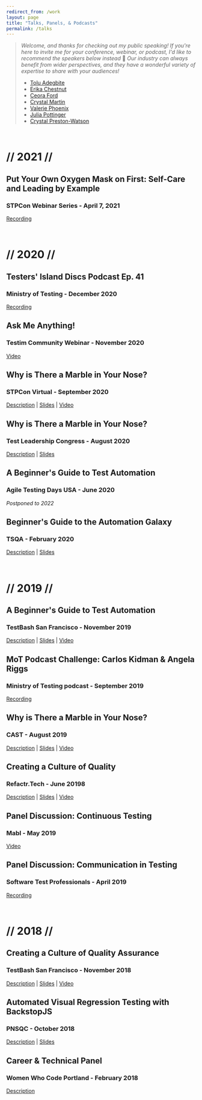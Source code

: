 ```yaml
---
redirect_from: /work
layout: page
title: "Talks, Panels, & Podcasts"
permalink: /talks
---
```


> _Welcome, and thanks for checking out my public speaking! If you're here to invite me for your conference, webinar, or podcast, I'd like to recommend the speakers below instead_ 🙂 _Our industry can always benefit from wider perspectives, and they have a wonderful variety of expertise to share with your audiences!_
> - [Tolu Adegbite](https://www.tolu.xyz)
> - [Erika Chestnut](https://erikachestnut.com)
> - [Ceora Ford](https://www.ceoraford.com)
> - [Crystal Martin](https://www.crystalmartin.co)
> - [Valerie Phoenix](https://www.linkedin.com/in/valeriesworklife)
> - [Julia Pottinger](https://www.linkedin.com/in/julia-pottinger)
> - [Crystal Preston-Watson](https://crystalprestonwatson.com)

&nbsp;
&nbsp;

# // 2021 //

## Put Your Own Oxygen Mask on First: Self-Care and Leading by Example
### STPCon Webinar Series - April 7, 2021
[Recording](https://www.softwaretestpro.com/put-your-own-oxygen-mask-on-first-self-care-and-leading-by-example/)

&nbsp;
&nbsp;
# // 2020 //

## Testers' Island Discs Podcast Ep. 41
### Ministry of Testing - December 2020
[Recording](https://www.ministryoftesting.com/dojo/lessons/testers-island-discs-ep41-angela-riggs)

## Ask Me Anything!
### Testim Community Webinar - November 2020
[Video](https://www.testim.io/resources/ask-me-anything-angela-riggs-qa-manager/)

## Why is There a Marble in Your Nose?
### STPCon Virtual - September 2020
[Description](https://www.stpcon.com/speakers/angela-riggs/) | [Slides](https://speakerdeck.com/angelariggs/stpcon-why-is-there-a-marble-in-your-nose) | [Video](http://bit.ly/stpcon-2020)

## Why is There a Marble in Your Nose?
### Test Leadership Congress - August 2020
[Description](https://testleadership2020.sched.com/event/cL6U/why-is-there-a-marble-in-your-nose#sched-page-event-sharing) | [Slides](https://bit.ly/tlc-marble-in-nose)

## A Beginner's Guide to Test Automation
### Agile Testing Days USA - June 2020
_Postponed to 2022_

## Beginner's Guide to the Automation Galaxy
### TSQA - February 2020
[Description](https://tsqa.org/sessions#block-yui_3_17_2_1_1577116787998_19057) | [Slides](http://bit.ly/beginners-guide-automation-galaxy)

&nbsp;
&nbsp;
# // 2019 //

## A Beginner's Guide to Test Automation
### TestBash San Francisco - November 2019
[Description](https://www.ministryoftesting.com/events/testbash-san-francisco-2019#a-beginner-s-guide-to-test-automation) | [Slides](http://bit.ly/angela-testbash2019) | [Video](http://bit.ly/testbash-2019)

## MoT Podcast Challenge: Carlos Kidman & Angela Riggs
### Ministry of Testing podcast - September 2019
[Recording](http://bit.ly/angela-mot-podcast)

## Why is There a Marble in Your Nose?
### CAST - August 2019
[Description](https://cast2019.sched.com/event/O8qZ/why-is-there-a-marble-in-your-nose) | [Slides](http://bit.ly/cast2019-marble-nose) | [Video](http://bit.ly/angela-cast2019-video)

## Creating a Culture of Quality
### Refactr.Tech - June 20198
[Description](https://refactr.tech/detail/sessions.html#creating-a-culture-of-quality) | [Slides](http://bit.ly/refactr2019-culture-quality) | [Video](http://bit.ly/refactr-2019)

## Panel Discussion: Continuous Testing
### Mabl - May 2019
[Video](https://www.mabl.com/blog/how-to-shift-to-continuous-testing-in-devops)

## Panel Discussion: Communication in Testing
### Software Test Professionals - April 2019
[Recording](https://www.softwaretestpro.com/communication-in-testing)

&nbsp;
&nbsp;
# // 2018 //

## Creating a Culture of Quality Assurance
### TestBash San Francisco - November 2018
[Description](https://www.ministryoftesting.com/events/testbash-san-francisco-2018#creating-a-culture-of-quality-assurance) | [Slides](https://speakerdeck.com/angelariggs/creating-a-culture-of-quality-testbash-sf) | [Video](https://www.ministryoftesting.com/dojo/lessons/creating-a-culture-of-quality-assurance-angela-riggs)

## Automated Visual Regression Testing with BackstopJS
### PNSQC - October 2018
[Description](https://www.pnsqc.org/automated-visual-regression-testing-with-backstopjs) | [Slides](https://speakerdeck.com/angelariggs/automating-visual-regression-testing-with-backstopjs)

## Career & Technical Panel
### Women Who Code Portland - February 2018
[Description](https://www.meetup.com/Women-Who-Code-Portland/events/245945636)